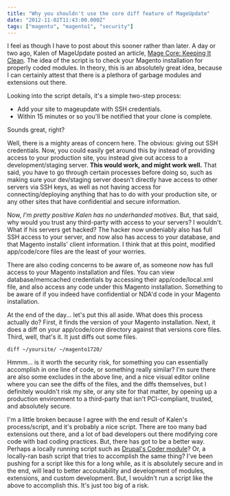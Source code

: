 ```yaml
---
title: "Why you shouldn't use the core diff feature of MageUpdate"
date: "2012-11-02T11:43:00.000Z"
tags: ["magento", "magento1", "security"]
---
```


I feel as though I have to post about this sooner rather than later. A day or two ago, Kalen of MageUpdate posted an article, <a href="http://mageupdate.blogspot.com/2012/10/magento-core-keeping-it-clean.html" target="_blank">Mage Core: Keeping It Clean</a>. The idea of the script is to check your Magento installation for properly coded modules. In theory, this is an absolutely great idea, because I can certainly attest that there is a plethora of garbage modules and extensions out there.

Looking into the script details, it's a simple two-step process:

- Add your site to mageupdate with SSH credentials.
- Within 15 minutes or so you'll be notified that your clone is complete.

Sounds great, right?

Well, there is a mighty areas of concern here. The obvious: giving out SSH credentials. Now, you could easily get around this by instead of providing access to your production site, you instead give out access to a development/staging server. **This would work, and might work well.** That said, you have to go through certain processes before doing so, such as making sure your dev/staging server doesn't directly have access to other servers via SSH keys, as well as not having access for connecting/deploying anything that has to do with your production site, or any other sites that have confidential and secure information.

Now, *I'm pretty positive Kalen has no underhanded motives*. But, that said, why would you trust any third-party with access to your servers? I wouldn't. What if his servers get hacked? The hacker now undeniably also has full SSH access to your server, and now also has access to your database, and that Magento installs' client information. I think that at this point, modified app/code/core files are the least of your worries.

There are also coding concerns to be aware of, as someone now has full access to your Magento installation and files. You can view database/memcached credentials by accessing their app/code/local.xml file, and also access any code under this Magento installation. Something to be aware of if you indeed have confidential or NDA'd code in your Magento installation.

At the end of the day... let's put this all aside. What does this process actually do? First, it finds the version of your Magento installation. Next, it does a diff on your app/code/core directory against that versions core files. Third, well, that's it. It just diffs out some files.

```plain
diff ~/yoursite/ ~/magento1720/
```

Hmmm... is it worth the security risk, for something you can essentially accomplish in one line of code, or something really similar? I'm sure there are also some excludes in the above line, and a nice visual editor online where you can see the diffs of the files, and the diffs themselves, but I definitely wouldn't risk my site, or any site for that matter, by opening up a production environment to a third-party that isn't PCI-compliant, trusted, and absolutely secure.

I'm a little broken because I agree with the end result of Kalen's process/script, and it's probably a nice script. There are too many bad extensions out there, and a lot of bad developers out there modifying core code with bad coding practices. But, there has got to be a better way. Perhaps a locally running script such as <a href="http://drupal.org/project/coder" target="_blank">Drupal's Coder module</a>? Or, a locally-ran bash script that tries to accomplish the same thing? I've been pushing for a script like this for a long while, as it is absolutely secure and in the end, will lead to better accoutability and development of modules, extensions, and custom development. But, I wouldn't run a script like the above to accomplish this. It's just too big of a risk.
